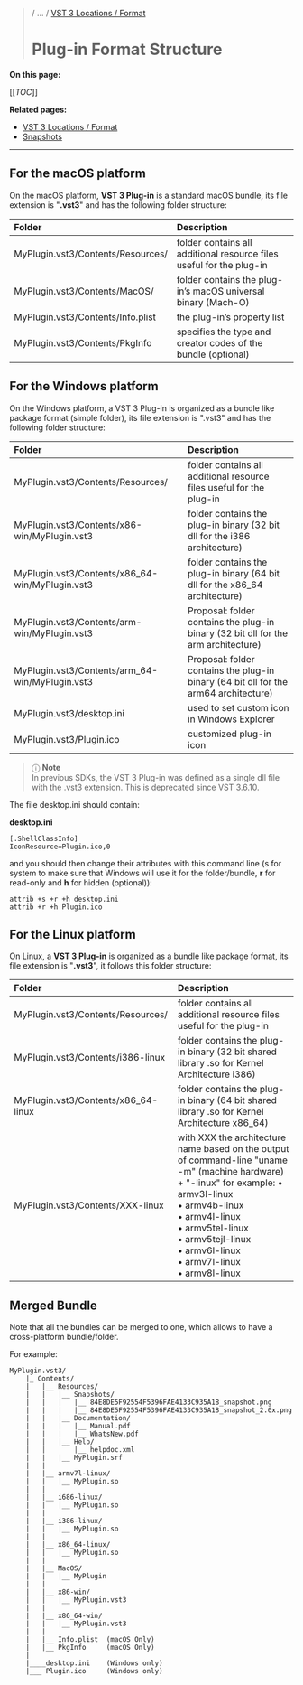 >/ ... / [VST 3 Locations / Format](../Locations+Format/Index.md)
>
># Plug-in Format Structure

**On this page:**

[[_TOC_]]

**Related pages:**

- [VST 3 Locations / Format](../Locations+Format/Index.md)
- [Snapshots](../Locations+Format/Snapshots.md)

---

## For the macOS platform

On the macOS platform, **VST 3 Plug-in** is a standard macOS bundle, its file extension is "**.vst3**" and has the following folder structure:

| Folder | Description |
| :- | :- |
| MyPlugin.vst3/Contents/Resources/ | folder contains all additional resource files useful for the plug-in |
| MyPlugin.vst3/Contents/MacOS/ | folder contains the plug-in’s macOS universal binary (Mach-O) |
| MyPlugin.vst3/Contents/Info.plist | the plug-in’s property list
| MyPlugin.vst3/Contents/PkgInfo | specifies the type and creator codes of the bundle (optional) |

## For the Windows platform

On the Windows platform, a VST 3 Plug-in is organized as a bundle like package format (simple folder), its file extension is ".vst3" and has the following folder structure:

| Folder | Description |
| :- | :- |
| MyPlugin.vst3/Contents/Resources/ | folder contains all additional resource files useful for the plug-in |
| MyPlugin.vst3/Contents/x86-win/MyPlugin.vst3 | folder contains the plug-in binary (32 bit dll for the i386 architecture) |
| MyPlugin.vst3/Contents/x86_64-win/MyPlugin.vst3 | folder contains the plug-in binary (64 bit dll for the x86_64 architecture) |
| MyPlugin.vst3/Contents/arm-win/MyPlugin.vst3 | Proposal: folder contains the plug-in binary (32 bit dll for the arm architecture) |
| MyPlugin.vst3/Contents/arm_64-win/MyPlugin.vst3 | Proposal: folder contains the plug-in binary (64 bit dll for the arm64 architecture) |
| MyPlugin.vst3/desktop.ini | used to set custom icon in Windows Explorer |
| MyPlugin.vst3/Plugin.ico | customized plug-in icon

>ⓘ **Note**\
>In previous SDKs, the VST 3 Plug-in was defined as a single dll file with the .vst3 extension. This is deprecated since VST 3.6.10.

The file desktop.ini should contain:

**desktop.ini**

```
[.ShellClassInfo]
IconResource=Plugin.ico,0
```

and you should then change their attributes with this command line (s for system to make sure that Windows will use it for the folder/bundle, **r** for read-only and **h** for hidden (optional)):

```
attrib +s +r +h desktop.ini
attrib +r +h Plugin.ico
```

## For the Linux platform

On Linux, a **VST 3 Plug-in** is organized as a bundle like package format, its file extension is "**.vst3**", it follows this folder structure:

| Folder | Description |
| :- | :- |
| MyPlugin.vst3/Contents/Resources/ | folder contains all additional resource files useful for the plug-in |
| MyPlugin.vst3/Contents/i386-linux | folder contains the plug-in binary (32 bit shared library .so for Kernel Architecture i386) |
| MyPlugin.vst3/Contents/x86_64-linux | folder contains the plug-in binary (64 bit shared library .so for Kernel Architecture x86_64) |
| MyPlugin.vst3/Contents/XXX-linux | with XXX the architecture name based on the output of command-line "uname -m" (machine hardware) + "-linux" for example: • armv3l-linux<br> • armv4b-linux<br> • armv4l-linux<br> • armv5tel-linux<br> • armv5tejl-linux<br> • armv6l-linux<br> • armv7l-linux<br> • armv8l-linux |

## Merged Bundle

Note that all the bundles can be merged to one, which allows to have a cross-platform bundle/folder.

For example:

```
MyPlugin.vst3/
    |_ Contents/
    |   |__ Resources/
    |   |   |__ Snapshots/
    |   |   |   |__ 84E8DE5F92554F5396FAE4133C935A18_snapshot.png
    |   |   |   |__ 84E8DE5F92554F5396FAE4133C935A18_snapshot_2.0x.png
    |   |   |__ Documentation/
    |   |   |   |__ Manual.pdf
    |   |   |   |__ WhatsNew.pdf
    |   |   |__ Help/
    |   |       |__ helpdoc.xml
    |   |   |__ MyPlugin.srf
    |   |
    |   |__ armv7l-linux/
    |   |   |__ MyPlugin.so
    |   |
    |   |__ i686-linux/
    |   |   |__ MyPlugin.so
    |   |
    |   |__ i386-linux/
    |   |   |__ MyPlugin.so
    |   |
    |   |__ x86_64-linux/
    |   |   |__ MyPlugin.so
    |   |
    |   |__ MacOS/
    |   |   |__ MyPlugin
    |   |
    |   |__ x86-win/
    |   |   |__ MyPlugin.vst3
    |   |
    |   |__ x86_64-win/
    |   |   |__ MyPlugin.vst3
    |   |
    |   |__ Info.plist  (macOS Only)
    |   |__ PkgInfo     (macOS Only)
    |
    |____desktop.ini    (Windows only)
    |___ Plugin.ico     (Windows only)
```
